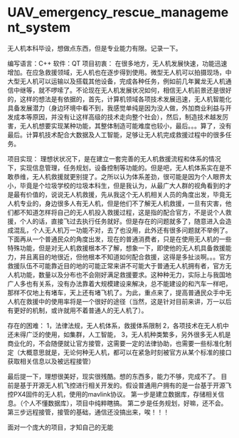 # UAV_emergency_rescue_management_system
无人机本科毕设，想做点东西，但是专业能力有限。记录一下。

编写语言：C++
软件：QT
项目初衷：
    在很多地方，无人机发展快速，功能迅速增加。在应急救援领域，无人机也在逐步得到使用。微型无人机可以拍摄现场，中大型无人机可以运输以及搭载其他设备，完成各种任务，例如前几年翼龙无人机通信中继等，就不啰嗦了。不论现在无人机发展状况如何，相信无人机前景还是很好的，这样的想法是有依据的，首先，计算机领域各项技术发展迅速，无人机智能化具备发展潜力（身边环境中看不到，我感觉单纯是因为没人做，外加商业利益与开发成本等原因，并没有让这样高级的技术走向整个社会），然后，制造技术越发厉害，无人机想要实现某种功能，其整体制造可能难度也较小，最后。。。算了，没有最后。计算机技术配合大数据及人工智能，足够让无人机完成救援过程中的很多任务。
    
项目实现：
    理想状状况下，是在建立一套完善的无人机救援流程和体系的情况下，实现信息管理，任务规划，设备控制等功能的。但是吧，无人机体系实在是不敢恭维，无人机救援就更别提了。之所以认为体系差劲，很可能是因为个人眼界太小，毕竟是个垃圾学校的垃圾本科生，但是我认为，从最广大人群的视角看到的才是最有价值的，说说无人机救援，先从我这个无人机相关人员的角度出发，毕竟无人机专业的，身边很多人有无人机，但是他们不了解无人机救援，一旦有灾害，他们都不知道怎样将自己的无人机投入救援过程，这是指的配合官方，不是说个人救援，个人的话，直接飞过去执行任务就好。但是存在的问题就多了，随意进入会造成混乱，个人无人机万一功能不对，去了也没用，此外还有很多问题就不举例了。下面再从一个普通民众的角度出发，现在的普通消费者，只是在使用无人机的一些特殊功能，但是对无人机救援根本不了解，想象一下，即使他的无人机具备救援能力，并且离目的地很近，但他根本不知道如何配合救援，这得是多扯淡啊。。。官方救援队伍不可能靠近目的地的可能正常来讲不可能大于普通无人机拥有者，官方无人机功能，数量以及分布也不会刚好满足救援要求。这种种无力，实际上与我国地广人多也有关系，没有办法靠着大规模建设来解决，总不能建设的和汽车一样吧，那样不仅地上有堵车，天上还有堵飞机了。为此，重点来了，提高普通民众手中无人机在救援中的使用率将是一个很好的途径（当然，这是针对目前来讲，万一以后有更好的机制，或许就用不着普通人的无人机了）。

存在的困难：
1，法律法规，无人机体系，救援体系限制
2，各项技术在无人机中还未得广泛的使用，如集群，人工智能，
3，无人机种类繁多，另外很多无人机是商业化的，不会随便就让官方接管，这需要一定的法律协助，也需要一些标准化制定（大概意思就是，无论何种无人机，都可以在紧急时刻被官方从某个标准的接口获取相关信息以及被远程接管）

最后提一下，理想很美好，现实很残酷。想的东西多，能力不够，完成不了。
目前是基于开源无人机飞控进行相关开发的。假设普通用户拥有的是一台基于开源飞控PX4固件的无人机，使用的mavlink协议。
第一步是建立数据库，存储相关信息。（个人不懂数据库），项目中纯粹瞎搞。
第二步是任务规划，好嘛，还不会。
第三步远程接管，接管的基础，通信还没搞出来，唉！！！

面对一个庞大的项目，才知自己的无能
